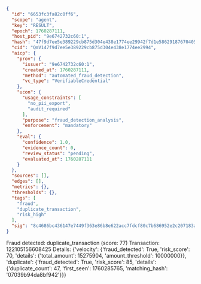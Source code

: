 ```json
{
  "id": "6653fc3fa82c0ff6",
  "scope": "agent",
  "key": "RESULT",
  "epoch": 1760287111,
  "host_pid": "9e6742732c60:1",
  "hash": "47f9d7ee5e389229cb875d304e438e1774ee29942f7d1e586291876704057446",
  "cid": "QmV147f9d7ee5e389229cb875d304e438e1774ee2994",
  "aicp": {
    "prov": {
      "issuer": "9e6742732c60:1",
      "created_at": 1760287111,
      "method": "automated_fraud_detection",
      "vc_type": "VerifiableCredential"
    },
    "ucon": {
      "usage_constraints": [
        "no_pii_export",
        "audit_required"
      ],
      "purpose": "fraud_detection_analysis",
      "enforcement": "mandatory"
    },
    "eval": {
      "confidence": 1.0,
      "evidence_count": 0,
      "review_status": "pending",
      "evaluated_at": 1760287111
    }
  },
  "sources": [],
  "edges": [],
  "metrics": {},
  "thresholds": {},
  "tags": [
    "fraud",
    "duplicate_transaction",
    "risk_high"
  ],
  "sig": "8c4686bc436147e7449f363e86b8e622acc7fdcf80c7b686952e2c207183a2be"
}
```

Fraud detected: duplicate_transaction (score: 77)
Transaction: 122105156608425
Details: {'velocity': {'fraud_detected': True, 'risk_score': 70, 'details': {'total_amount': 15275904, 'amount_threshold': 10000000}}, 'duplicate': {'fraud_detected': True, 'risk_score': 85, 'details': {'duplicate_count': 47, 'first_seen': 1760285765, 'matching_hash': '07039b94da8bf942'}}}